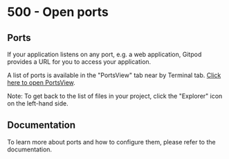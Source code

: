 # 500 - Open ports

## Ports

If your application listens on any port, e.g. a web application, Gitpod provides a URL for you to access your application.

A list of ports is available in the "PortsView" tab near by Terminal tab. [Click here to open PortsView](command:gitpod.portsView.focus).

Note: To get back to the list of files in your project, click the "Explorer" icon on the left-hand side.

## Documentation

To learn more about ports and how to configure them, please refer to the documentation.

